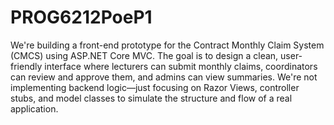# PROG6212PoeP1
We're building a front-end prototype for the Contract Monthly Claim System (CMCS) using ASP.NET Core MVC. The goal is to design a clean, user-friendly interface where lecturers can submit monthly claims, coordinators can review and approve them, and admins can view summaries. We're not implementing backend logic—just focusing on Razor Views, controller stubs, and model classes to simulate the structure and flow of a real application.
